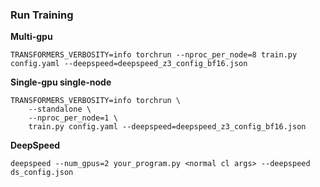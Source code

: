 ### Run Training

**Multi-gpu**

```
TRANSFORMERS_VERBOSITY=info torchrun --nproc_per_node=8 train.py config.yaml --deepspeed=deepspeed_z3_config_bf16.json
```

**Single-gpu single-node**

```
TRANSFORMERS_VERBOSITY=info torchrun \
    --standalone \
    --nproc_per_node=1 \
    train.py config.yaml --deepspeed=deepspeed_z3_config_bf16.json
```

**DeepSpeed**

```
deepspeed --num_gpus=2 your_program.py <normal cl args> --deepspeed ds_config.json
```